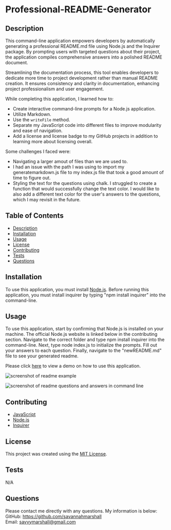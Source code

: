 # Professional-README-Generator

## Description
This command-line application empowers developers by automatically generating a professional README.md file using Node.js and the Inquirer package. By prompting users with targeted questions about their project, the application compiles comprehensive answers into a polished README document.

Streamlining the documentation process, this tool enables developers to dedicate more time to project development rather than manual README creation. It ensures consistency and clarity in documentation, enhancing project professionalism and user engagement.

While completing this application, I learned how to:

* Create interactive command-line prompts for a Node.js application.
* Utilize Markdown.
* Use the `writeFile` method.
* Separate my JavaScript code into different files to improve modularity and ease of navigation.
* Add a license and license badge to my GitHub projects in addition to learning more about licensing overall.

Some challenges I faced were:

* Navigating a larger amout of files than we are used to.
* I had an issue with the path I was using to import my generatemarkdown.js file to my index.js file that took a good amount of time to figure out.
* Styling the text for the questions using chalk. I struggled to create a function that would successfully change the text color. I would like to also add a different text color for the user's answers to the questions, which I may revisit in the future.

## Table of Contents
  
- [Description](#Description)
- [Installation](#installation)
- [Usage](#usage)
- [License](#license)
- [Contributing](#contributing)
- [Tests](#tests)
- [Questions](#questions)

## Installation
To use this application, you must install [Node.js](https://nodejs.org/en). Before running this application, you must install inquirer by typing "npm install inquirer" into the command-line.

## Usage

To use this application, start by confirming that Node.js is installed on your machine. The official Node.js website is linked below in the contributing section. Navigate to the correct folder and type npm install inquirer into the command-line. Next, type node index.js to initialize the prompts. Fill out your answers to each question. Finally, navigate to the "newREADME.md" file to see your generated readme.

Please click [here](https://drive.google.com/file/d/1Jq_TR_bj7AN81rcBYVij8v_qjgfjpkvB/view) to view a demo on how to use this application.


![screenshot of readme example](https://github.com/savannahmarshall/README-Generator/blob/main/utils/assets/readme-example.png)

![screenshot of readme questions and answers in command line](https://github.com/savannahmarshall/README-Generator/blob/main/utils/assets/Readme-commandline.png)




## Contributing
* [JavaScript](https://www.javascript.com/)
* [Node.js](https://nodejs.org/en)
* [Inquirer](https://www.npmjs.com/package/inquirer/v/8.2.4)

## License
This project was created using the [MIT License](https://opensource.org/license/MIT).

## Tests
N/A

## Questions
Please contact me directly with any questions. My information is below:  
GitHub: https://github.com/savannahmarshall  
Email: savvymarshall@gmail.com
